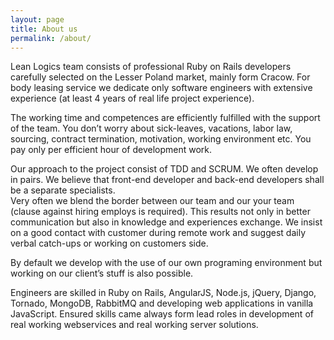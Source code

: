 ```yaml
---
layout: page
title: About us
permalink: /about/
---
```

Lean Logics team consists of professional Ruby on Rails developers carefully selected on the Lesser Poland market, mainly form Cracow. 
For body leasing service we dedicate only software engineers with extensive experience (at least 4 years of real life project experience).
 
The working time and competences are efficiently fulfilled with the support of the team. You don’t worry about sick-leaves, vacations, labor law, sourcing, contract termination, motivation, working environment etc. You pay only per efficient hour of development work.
 
Our approach to the project consist of TDD and SCRUM. We often develop in pairs. We believe that front-end developer and back-end developers shall be a separate specialists.                                                                                                                          
Very often we blend the border between our team and our your team (clause against hiring employs is required). This results not only in better communication but also in knowledge and experiences exchange. We insist on a good contact with customer during remote work and suggest daily verbal catch-ups or working on customers side.
 
By default we develop with the use of our own programing environment but working on our client’s stuff is also possible.
 
Engineers are skilled in Ruby on Rails, AngularJS, Node.js, jQuery, Django, Tornado, MongoDB, RabbitMQ and developing web applications in vanilla JavaScript. Ensured skills came always form lead roles in development of real working webservices and real working server solutions. 

